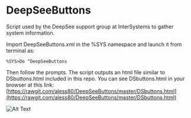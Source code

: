 # DeepSeeButtons
Script used by the DeepSee support group at InterSystems to gather system information. 

Import DeepSeeButtons.xml in the %SYS namespace and launch it from terminal as:

`%SYS>Do ^DeepSeeButtons`

Then follow the prompts. The script outputs an html file similar to DSbuttons.html included in this repo. You can see DSbuttons.html in your browser at this link: [https://rawgit.com/aless80/DeepSeeButtons/master/DSbuttons.html](https://rawgit.com/aless80/DeepSeeButtons/master/DSbuttons.html)


![Alt Text](https://github.com/aless80/DeepSeeButtons/blob/master/HowTo.gif)
